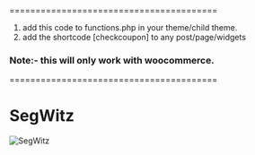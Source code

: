 
========================================
<ol>
  <li>add this code to functions.php in your theme/child theme.</li>
  <li>add the shortcode [checkcoupon] to any post/page/widgets</li>
</ol>

<h3>Note:- this will only work with woocommerce.</h3>
========================================

<h1> SegWitz </h1>
<img src="https://segwitz.com/wp-content/uploads/2019/07/segwitztech.png" alt="SegWitz">
